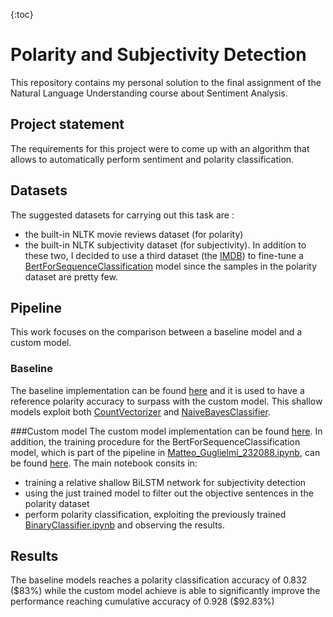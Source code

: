 {:toc}

# Polarity and Subjectivity Detection
This repository contains my personal solution to the final assignment of the Natural Language Understanding course about Sentiment Analysis.

## Project statement
The requirements for this project were to come up with an algorithm that allows to automatically perform sentiment and polarity classification.

## Datasets
The suggested datasets for carrying out this task are :
- the built-in NLTK movie reviews dataset (for polarity)
- the built-in NLTK subjectivity dataset (for subjectivity).
In addition to these two, I decided to use a third dataset (the [IMDB](https://www.kaggle.com/datasets/lakshmi25npathi/imdb-dataset-of-50k-movie-reviews)) to fine-tune a [BertForSequenceClassification](https://huggingface.co/docs/transformers/v4.25.1/en/model_doc/bert#transformers.BertForSequenceClassification) model since the samples in the polarity dataset are pretty few. 

## Pipeline
This work focuses on the comparison between a baseline model and a custom model.
### Baseline
The baseline implementation can be found [here](https://github.com/MatteoGuglielmi-tech/Polarity-and-Subjectivity-Detection/blob/main/src/BaselineModel.ipynb) and it is used to have a reference polarity accuracy to surpass with the custom model. This shallow models exploit both [CountVectorizer](https://scikit-learn.org/stable/modules/generated/sklearn.feature_extraction.text.CountVectorizer.html) and [NaiveBayesClassifier](https://scikit-learn.org/stable/modules/generated/sklearn.naive_bayes.MultinomialNB.html#sklearn.naive_bayes.MultinomialNB).

###Custom model
The custom model implementation can be found [here](https://github.com/MatteoGuglielmi-tech/Polarity-and-Subjectivity-Detection/blob/main/src/Matteo_Guglielmi_232088.ipynb). In addition, the training procedure for the BertForSequenceClassification model, which is part of the pipeline in [Matteo_Guglielmi_232088.ipynb](https://github.com/MatteoGuglielmi-tech/Polarity-and-Subjectivity-Detection/blob/main/src/Matteo_Guglielmi_232088.ipynb), can be found [here](https://github.com/MatteoGuglielmi-tech/Polarity-and-Subjectivity-Detection/blob/main/src/BinaryClassifier.ipynb).
The main notebook consits in:
- training a relative shallow BiLSTM network for subjectivity detection
- using the just trained model to filter out the objective sentences in the polarity dataset
- perform polarity classification, exploiting the previously trained [BinaryClassifier.ipynb](https://github.com/MatteoGuglielmi-tech/Polarity-and-Subjectivity-Detection/blob/main/src/BinaryClassifier.ipynb) and observing the results.

## Results
The baseline models reaches a polarity classification accuracy of $0.832$ ($83\%) while the custom model achieve is able to significantly improve the performance reaching  cumulative accuracy of $0.928$ ($92.83\%)
